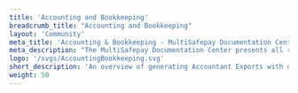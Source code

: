 ```yaml
---
title: 'Accounting and Bookkeeping'
breadcrumb_title: "Accounting and Bookkeeping"
layout: 'Community'
meta_title: 'Accounting & Bookkeeping - MultiSafepay Documentation Center'
meta_description: "The MultiSafepay Documentation Center presents all relevant information about our Plugins and API. You can also find support pages for Payment Methods, Tools and General Questions as well as the contact details of our Support and Integration Teams."
logo: '/svgs/AccountingBookkeeping.svg'
short_description: 'An overview of generating Accountant Exports with our Accounting and Bookkeeping partners.'
weight: 50
---
```

